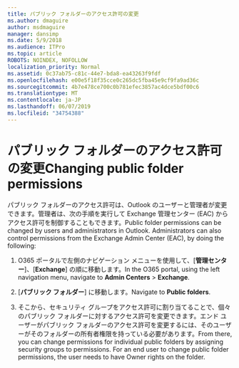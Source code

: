 ```yaml
---
title: パブリック フォルダーのアクセス許可の変更
ms.author: dmaguire
author: msdmaguire
manager: dansimp
ms.date: 5/9/2018
ms.audience: ITPro
ms.topic: article
ROBOTS: NOINDEX, NOFOLLOW
localization_priority: Normal
ms.assetid: 0c37ab75-c81c-44e7-bda8-ea43263f9fdf
ms.openlocfilehash: e00e5f18f35cce0c265dc5fba45e9cf9fa9ad36c
ms.sourcegitcommit: 4b7e478ce700c0b781efec3857ac4dce5bdf00c6
ms.translationtype: MT
ms.contentlocale: ja-JP
ms.lasthandoff: 06/07/2019
ms.locfileid: "34754388"
---
```

# <a name="changing-public-folder-permissions"></a><span data-ttu-id="6a4c6-102">パブリック フォルダーのアクセス許可の変更</span><span class="sxs-lookup"><span data-stu-id="6a4c6-102">Changing public folder permissions</span></span>

<span data-ttu-id="6a4c6-p101">パブリック フォルダーのアクセス許可は、Outlook のユーザーと管理者が変更できます。管理者は、次の手順を実行して Exchange 管理センター (EAC) からアクセス許可を制御することもできます。</span><span class="sxs-lookup"><span data-stu-id="6a4c6-p101">Public folder permissions can be changed by users and administrators in Outlook. Administrators can also control permissions from the Exchange Admin Center (EAC), by doing the following:</span></span>
  
1. <span data-ttu-id="6a4c6-105">O365 ポータルで左側のナビゲーション メニューを使用して、[**管理センター**]、[**Exchange**] の順に移動します。</span><span class="sxs-lookup"><span data-stu-id="6a4c6-105">In the O365 portal, using the left navigation menu, navigate to **Admin Centers** \> **Exchange**.</span></span>
    
2. <span data-ttu-id="6a4c6-106">[**パブリック フォルダー**] に移動します。</span><span class="sxs-lookup"><span data-stu-id="6a4c6-106">Navigate to **Public folders**.</span></span>
    
3. <span data-ttu-id="6a4c6-p102">そこから、セキュリティ グループをアクセス許可に割り当てることで、個々のパブリック フォルダーに対するアクセス許可を変更できます。エンド ユーザーがパブリック フォルダーのアクセス許可を変更するには、そのユーザーがそのフォルダーの所有者権限を持っている必要があります。</span><span class="sxs-lookup"><span data-stu-id="6a4c6-p102">From there, you can change permissions for individual public folders by assigning security groups to permissions. For an end user to change public folder permissions, the user needs to have Owner rights on the folder.</span></span>
    

